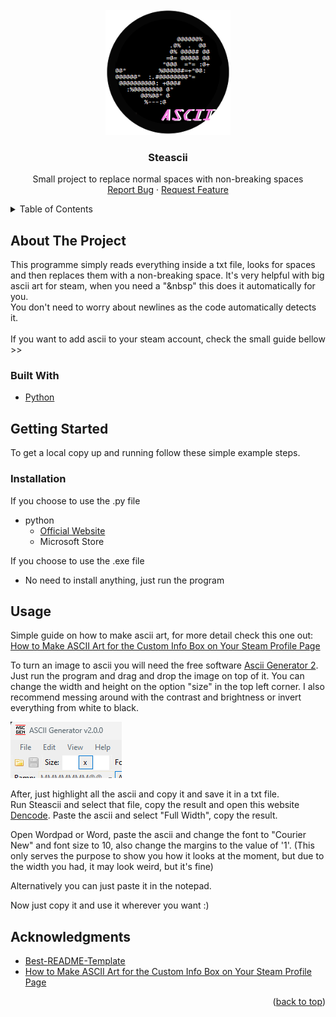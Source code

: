 <div id="top"></div>


<!-- PROJECT LOGO -->
<br />
<div align="center">
  <a href="https://github.com/GuilhermeTorq/steascii">
    <img src="media/logo.png" alt="Logo" width="200" height="200">
  </a>

<h3 align="center">Steascii</h3>

  <p align="center">
    Small project to replace normal spaces with non-breaking spaces
    <br />
    <a href="https://github.com/GuilhermeTorq/steascii/issues">Report Bug</a>
    ·
    <a href="https://github.com/GuilhermeTorq/steascii/issues">Request Feature</a>
  </p>
</div>


<!-- TABLE OF CONTENTS -->
<details>
  <summary>Table of Contents</summary>
  <ol>
    <li>
      <a href="#about-the-project">About The Project</a>
      <ul>
        <li><a href="#built-with">Built With</a></li>
      </ul>
    </li>
    <li>
      <a href="#getting-started">Getting Started</a>
      <ul>
        <li><a href="#installation">Installation</a></li>
      </ul>
    </li>
    <li><a href="#usage">Usage</a></li>
    <li><a href="#acknowledgments">Acknowledgments</a></li>
  </ol>
</details>



<!-- ABOUT THE PROJECT -->
## About The Project

This programme simply reads everything inside a txt file, looks for spaces and then replaces them with a non-breaking space.
It's very helpful with big ascii art for steam, when you need a "&nbsp" this does it automatically for you.
<br />
You don't need to worry about newlines as the code automatically detects it.
<br />
<br />
If you want to add ascii to your steam account, check the small guide bellow >>


### Built With

* [Python](https://python.org/)


<!-- GETTING STARTED -->
## Getting Started

To get a local copy up and running follow these simple example steps.

### Installation

If you choose to use the .py file
* python
  * [Official Website](https://www.python.org/)
  * Microsoft Store

If you choose to use the .exe file
* No need to install anything, just run the program


<!-- USAGE EXAMPLES -->
## Usage

Simple guide on how to make ascii art, for more detail check this one out: [How to Make ASCII Art for the Custom Info Box on Your Steam Profile Page](https://steamcommunity.com/sharedfiles/filedetails/?id=2235568594)

To turn an image to ascii you will need the free software [Ascii Generator 2](https://ascgendotnet.jmsoftware.co.uk/).
Just run the program and drag and drop the image on top of it.
You can change the width and height on the option "size" in the top left corner. I also recommend messing around with the contrast and brightness or invert everything from white to black.


![size_option](media\size.png)


After, just highlight  all the ascii and copy it and save it in a txt file.<br/>
Run Steascii and select that file, copy the result and open this website [Dencode](https://dencode.com/en/string/character-width). Paste the ascii and select "Full Width", copy the result.

Open Wordpad or Word, paste the ascii and change the font to "Courier New" and font size to 10, also change the margins to the value of '1'. (This only serves the purpose to show you how it looks at the moment, but due to the width you had, it may look weird, but it's fine)

Alternatively you can just paste it in the notepad.

Now just copy it and use it wherever you want :)

<!-- video here --!>


<!-- ACKNOWLEDGMENTS -->
## Acknowledgments

* [Best-README-Template](https://github.com/othneildrew/Best-README-Template)
* [How to Make ASCII Art for the Custom Info Box on Your Steam Profile Page](https://steamcommunity.com/sharedfiles/filedetails/?id=2235568594)

<p align="right">(<a href="#top">back to top</a>)</p>
